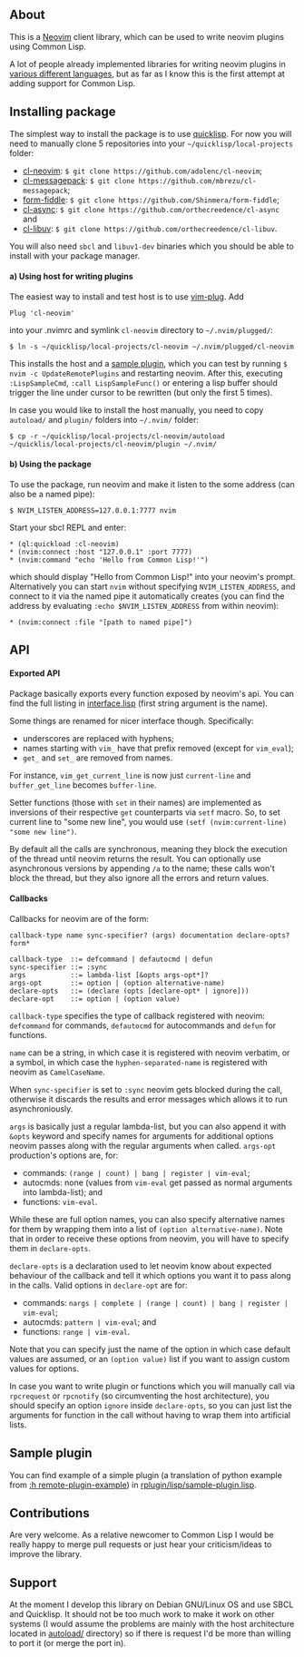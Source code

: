 ## About
This is a [Neovim](http://neovim.io/) client library, which can be used to write neovim plugins using Common Lisp.

A lot of people already implemented libraries for writing neovim plugins in [various different languages](https://github.com/neovim/neovim/wiki/Related-projects#api-clients), but as far as I know this is the first attempt at adding support for Common Lisp.

## Installing package
The simplest way to install the package is to use [quicklisp](https://www.quicklisp.org/). For now you will need to manually clone 5 repositories into your `~/quicklisp/local-projects` folder:
 - [cl-neovim](https://github.com/adolenc/cl-neovim): `$ git clone https://github.com/adolenc/cl-neovim`;
 - [cl-messagepack](https://github.com/mbrezu/cl-messagepack): `$ git clone https://github.com/mbrezu/cl-messagepack`;
 - [form-fiddle](https://github.com/Shinmera/form-fiddle): `$ git clone https://github.com/Shinmera/form-fiddle`;
 - [cl-async](https://github.com/orthecreedence/cl-async): `$ git clone https://github.com/orthecreedence/cl-async` and
 - [cl-libuv](https://github.com/orthecreedence/cl-libuv): `$ git clone https://github.com/orthecreedence/cl-libuv`.

You will also need `sbcl` and `libuv1-dev` binaries which you should be able to install with your package manager.

#### a) Using host for writing plugins
The easiest way to install and test host is to use [vim-plug](https://github.com/junegunn/vim-plug). Add

    Plug 'cl-neovim'

into your .nvimrc and symlink `cl-neovim` directory to `~/.nvim/plugged/`:

    $ ln -s ~/quicklisp/local-projects/cl-neovim ~/.nvim/plugged/cl-neovim

This installs the host and a [sample plugin](https://github.com/adolenc/cl-neovim/blob/master/rplugin/lisp/sample-plugin.lisp), which you can test by running `$ nvim -c UpdateRemotePlugins` and restarting neovim. After this, executing `:LispSampleCmd`, `:call LispSampleFunc()` or entering a lisp buffer should trigger the line under cursor to be rewritten (but only the first 5 times).

In case you would like to install the host manually, you need to copy `autoload/` and `plugin/` folders into `~/.nvim/` folder:

    $ cp -r ~/quicklisp/local-projects/cl-neovim/autoload ~/quicklis/local-projects/cl-neovim/plugin ~/.nvim/

#### b) Using the package
To use the package, run neovim and make it listen to the some address (can also be a named pipe):

    $ NVIM_LISTEN_ADDRESS=127.0.0.1:7777 nvim

Start your sbcl REPL and enter:

    * (ql:quickload :cl-neovim)
    * (nvim:connect :host "127.0.0.1" :port 7777)
    * (nvim:command "echo 'Hello from Common Lisp!'")

which should display "Hello from Common Lisp!" into your neovim's prompt. Alternatively you can start `nvim` without specifying `NVIM_LISTEN_ADDRESS`, and connect to it via the named pipe it automatically creates (you can find the address by evaluating `:echo $NVIM_LISTEN_ADDRESS` from within neovim):

    * (nvim:connect :file "[path to named pipe]")

## API
#### Exported API
Package basically exports every function exposed by neovim's api. You can find the full listing in [interface.lisp](https://github.com/adolenc/cl-neovim/blob/master/src/interface.lisp#L51-L167) (first string argument is the name).

Some things are renamed for nicer interface though. Specifically:
- underscores are replaced with hyphens;
- names starting with `vim_` have that prefix removed (except for `vim_eval`);
- `get_` and `set_` are removed from names.

For instance, `vim_get_current_line` is now just `current-line` and `buffer_get_line` becomes `buffer-line`.

Setter functions (those with `set` in their names) are implemented as inversions of their respective `get` counterparts via `setf` macro. So, to set current line to "some new line", you would use `(setf (nvim:current-line) "some new line")`.

By default all the calls are synchronous, meaning they block the execution of the thread until neovim returns the result. You can optionally use asynchronous versions by appending `/a` to the name; these calls won't block the thread, but they also ignore all the errors and return values.

#### Callbacks
Callbacks for neovim are of the form:
````
callback-type name sync-specifier? (args) documentation declare-opts? form*

callback-type  ::= defcommand | defautocmd | defun
sync-specifier ::= :sync
args           ::= lambda-list [&opts args-opt*]?
args-opt       ::= option | (option alternative-name)
declare-opts   ::= (declare (opts [declare-opt* | ignore]))
declare-opt    ::= option | (option value)
````
`callback-type` specifies the type of callback registered with neovim: `defcommand` for commands, `defautocmd` for autocommands and `defun` for functions.

`name` can be a string, in which case it is registered with neovim verbatim, or a symbol, in which case the `hyphen-separated-name` is registered with neovim as `CamelCaseName`.

When `sync-specifier` is set to `:sync` neovim gets blocked during the call, otherwise it discards the results and error messages which allows it to run asynchroniously.

`args` is basically just a regular lambda-list, but you can also append it with `&opts` keyword and specify names for arguments for additional options neovim passes along with the regular arguments when called. `args-opt` production's options are, for:
 - commands: `(range | count) | bang | register | vim-eval`;
 - autocmds: none (values from `vim-eval` get passed as normal arguments into lambda-list); and
 - functions: `vim-eval`.

While these are full option names, you can also specify alternative names for them by wrapping them into a list of `(option alternative-name)`. Note that in order to receive these options from neovim, you will have to specify them in `declare-opts`.

`declare-opts` is a declaration used to let neovim know about expected behaviour of the callback and tell it which options you want it to pass along in the calls. Valid options in `declare-opt` are for:
 - commands: `nargs | complete | (range | count) | bang | register | vim-eval`;
 - autocmds: `pattern | vim-eval`; and
 - functions: `range | vim-eval`.

<!--- copied directly from python host: neovim/plugin/decorators.py#L45-L134 -->

Note that you can specify just the name of the option in which case default values are assumed, or an `(option value)` list if you want to assign custom values for options.

In case you want to write plugin or functions which you will manually call via `rpcrequest` or `rpcnotify` (so circumventing the host architecture), you should specify an option `ignore` inside `declare-opts`, so you can just list the arguments for function in the call without having to wrap them into artificial lists.

## Sample plugin
You can find example of a simple plugin (a translation of python example from [:h remote-plugin-example](http://neovim.io/doc/user/remote_plugin.html#remote-plugin-example)) in [rplugin/lisp/sample-plugin.lisp](https://github.com/adolenc/cl-neovim/blob/master/rplugin/lisp/sample-plugin.lisp).

## Contributions
Are very welcome. As a relative newcomer to Common Lisp I would be really happy to merge pull requests or just hear your criticism/ideas to improve the library.

## Support
At the moment I develop this library on Debian GNU/Linux OS and use SBCL and Quicklisp. It should not be too much work to make it work on other systems (I would assume the problems are mainly with the host architecture located in [autoload/](https://github.com/adolenc/cl-neovim/blob/master/autoload/) directory) so if there is request I'd be more than willing to port it (or merge the port in).
